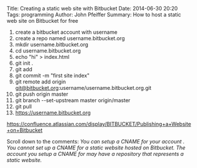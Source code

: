 Title: Creating a static web site with Bitbucket
Date: 2014-06-30 20:20
Tags: programming
Author: John Pfeiffer
Summary: How to host a static web site on Bitbucket for free

1. create a bitbucket account with username
1. create a repo named username.bitbucket.org
1. mkdir username.bitbucket.org
1. cd username.bitbucket.org
1. echo "hi" > index.html
1. git init .
1. git add
1. git commit -m "first site index"
1. git remote add origin git@bitbucket.org:username/username.bitbucket.org.git
1. git push origin master
1. git branch --set-upstream master origin/master
1. git pull
1. https://username.bitbucket.org

<https://confluence.atlassian.com/display/BITBUCKET/Publishing+a+Website+on+Bitbucket>

Scroll down to the comments:
*You can setup a CNAME for your account .  You cannot set up a CNAME for a static website hosted on Bitbucket.  The account you setup a CNAME for may have a repository that represents a static website.*
